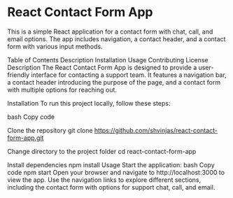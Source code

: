 # React Contact Form App

This is a simple React application for a contact form with chat, call, and email options. The app includes navigation, a contact header, and a contact form with various input methods.

Table of Contents
Description
Installation
Usage
Contributing
License
Description
The React Contact Form App is designed to provide a user-friendly interface for contacting a support team. It features a navigation bar, a contact header introducing the purpose of the page, and a contact form with multiple options for reaching out.

Installation
To run this project locally, follow these steps:

bash
Copy code

Clone the repository
git clone https://github.com/shvinjas/react-contact-form-app.git

Change directory to the project folder
cd react-contact-form-app

Install dependencies
npm install
Usage
Start the application:
bash
Copy code
npm start
Open your browser and navigate to http://localhost:3000 to view the app.
Use the navigation links to explore different sections, including the contact form with options for support chat, call, and email.

